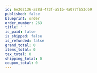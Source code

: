 ```yaml
---
id: 6e262136-a28d-473f-a51b-4a077fb53d69
published: false
blueprint: order
order_number: 263
title: ' '
is_paid: false
is_shipped: false
is_refunded: false
grand_total: 0
items_total: 0
tax_total: 0
shipping_total: 0
coupon_total: 0
---
```

